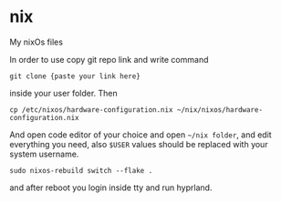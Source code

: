 # nix
 My nixOs files

 In order to use copy git repo link and  write command 
```
git clone {paste your link here}
```
inside your user folder.
 Then 
```
cp /etc/nixos/hardware-configuration.nix ~/nix/nixos/hardware-configuration.nix
```
 And open code editor of your choice and open `~/nix folder`, and edit everything you need, also `$USER` values should be replaced with your system username.
  
```
sudo nixos-rebuild switch --flake .
```
and after reboot you login inside tty and run hyprland.
